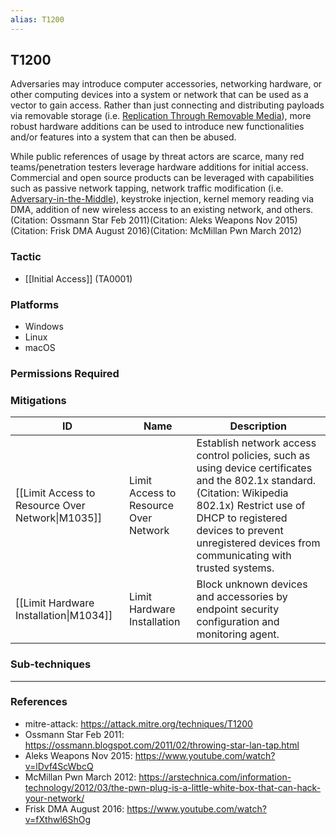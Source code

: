 ```yaml
---
alias: T1200
---
```


## T1200

Adversaries may introduce computer accessories, networking hardware, or other computing devices into a system or network that can be used as a vector to gain access. Rather than just connecting and distributing payloads via removable storage (i.e. [Replication Through Removable Media](https://attack.mitre.org/techniques/T1091)), more robust hardware additions can be used to introduce new functionalities and/or features into a system that can then be abused.

While public references of usage by threat actors are scarce, many red teams/penetration testers leverage hardware additions for initial access. Commercial and open source products can be leveraged with capabilities such as passive network tapping, network traffic modification (i.e. [Adversary-in-the-Middle](https://attack.mitre.org/techniques/T1557)), keystroke injection, kernel memory reading via DMA, addition of new wireless access to an existing network, and others.(Citation: Ossmann Star Feb 2011)(Citation: Aleks Weapons Nov 2015)(Citation: Frisk DMA August 2016)(Citation: McMillan Pwn March 2012)


### Tactic
- [[Initial Access]] (TA0001)

### Platforms
- Windows
- Linux
- macOS

### Permissions Required

### Mitigations

| ID | Name | Description |
| --- | --- | --- |
| [[Limit Access to Resource Over Network\|M1035]] | Limit Access to Resource Over Network | Establish network access control policies, such as using device certificates and the 802.1x standard. (Citation: Wikipedia 802.1x) Restrict use of DHCP to registered devices to prevent unregistered devices from communicating with trusted systems. |
| [[Limit Hardware Installation\|M1034]] | Limit Hardware Installation | Block unknown devices and accessories by endpoint security configuration and monitoring agent. |

### Sub-techniques


---
### References

- mitre-attack: https://attack.mitre.org/techniques/T1200
- Ossmann Star Feb 2011: https://ossmann.blogspot.com/2011/02/throwing-star-lan-tap.html
- Aleks Weapons Nov 2015: https://www.youtube.com/watch?v=lDvf4ScWbcQ
- McMillan Pwn March 2012: https://arstechnica.com/information-technology/2012/03/the-pwn-plug-is-a-little-white-box-that-can-hack-your-network/
- Frisk DMA August 2016: https://www.youtube.com/watch?v=fXthwl6ShOg
